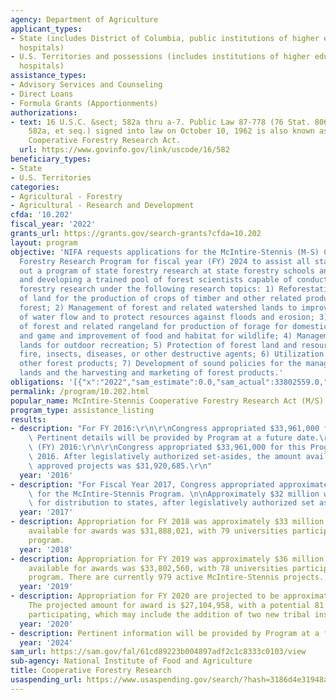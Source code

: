 ```yaml
---
agency: Department of Agriculture
applicant_types:
- State (includes District of Columbia, public institutions of higher education and
  hospitals)
- U.S. Territories and possessions (includes institutions of higher education and
  hospitals)
assistance_types:
- Advisory Services and Counseling
- Direct Loans
- Formula Grants (Apportionments)
authorizations:
- text: 16 U.S.C. &sect; 582a thru a-7. Public Law 87-778 (76 Stat. 806, 16 U.S.C.
    582a, et seq.) signed into law on October 10, 1962 is also known as the McIntire-Stennis
    Cooperative Forestry Research Act.
  url: https://www.govinfo.gov/link/uscode/16/582
beneficiary_types:
- State
- U.S. Territories
categories:
- Agricultural - Forestry
- Agricultural - Research and Development
cfda: '10.202'
fiscal_year: '2022'
grants_url: https://grants.gov/search-grants?cfda=10.202
layout: program
objective: 'NIFA requests applications for the McIntire-Stennis (M-S) Cooperative
  Forestry Research Program for fiscal year (FY) 2024 to assist all states in carrying
  out a program of state forestry research at state forestry schools and colleges
  and developing a trained pool of forest scientists capable of conducting needed
  forestry research under the following research topics: 1) Reforestation and management
  of land for the production of crops of timber and other related products of the
  forest; 2) Management of forest and related watershed lands to improve conditions
  of water flow and to protect resources against floods and erosion; 3) Management
  of forest and related rangeland for production of forage for domestic livestock
  and game and improvement of food and habitat for wildlife; 4) Management of forest
  lands for outdoor recreation; 5) Protection of forest land and resources against
  fire, insects, diseases, or other destructive agents; 6) Utilization of wood and
  other forest products; 7) Development of sound policies for the management of forest
  lands and the harvesting and marketing of forest products.'
obligations: '[{"x":"2022","sam_estimate":0.0,"sam_actual":33802559.0,"usa_spending_actual":33305973.3},{"x":"2023","sam_estimate":69400680.0,"sam_actual":0.0,"usa_spending_actual":35128616.69},{"x":"2024","sam_estimate":35461896.0,"sam_actual":0.0,"usa_spending_actual":34690213.28}]'
permalink: /program/10.202.html
popular_name: McIntire-Stennis Cooperative Forestry Research Act (M/S) Program
program_type: assistance_listing
results:
- description: "For FY 2016:\r\n\r\nCongress appropriated $33,961,000 for the Program.\
    \ Pertinent details will be provided by Program at a future date.\r\n Fiscal Year\
    \ (FY) 2016:\r\n\r\nCongress appropriated $33,961,000 for this Program for FY\
    \ 2016. After legislatively authorized set-asides, the amount available to support\
    \ approved projects was $31,920,685.\r\n"
  year: '2016'
- description: "For Fiscal Year 2017, Congress appropriated approximately $34 million\
    \ for the McIntire-Stennis Program. \n\nApproximately $32 million was available\
    \ for distribution to states, after legislatively authorized set asides."
  year: '2017'
- description: Appropriation for FY 2018 was approximately $33 million. The amount
    available for awards was $31,888,021, with 79 universities participating in the
    program.
  year: '2018'
- description: Appropriation for FY 2019 was approximately $36 million. The amount
    available for awards was $33,802,560, with 78 universities participating in the
    program. There are currently 979 active McIntire-Stennis projects.
  year: '2019'
- description: Appropriation for FY 2020 are projected to be approximately $28 million.
    The projected amount for award is $27,104,958, with a potential 81 universities
    participating, which may include the addition of two new tribal institutions.
  year: '2020'
- description: Pertinent information will be provided by Program at a future date.
  year: '2024'
sam_url: https://sam.gov/fal/61cd89223b004897adf2c1c8333c0103/view
sub-agency: National Institute of Food and Agriculture
title: Cooperative Forestry Research
usaspending_url: https://www.usaspending.gov/search/?hash=3186d4e31948a10642e2f7dc6731c851
---
```

